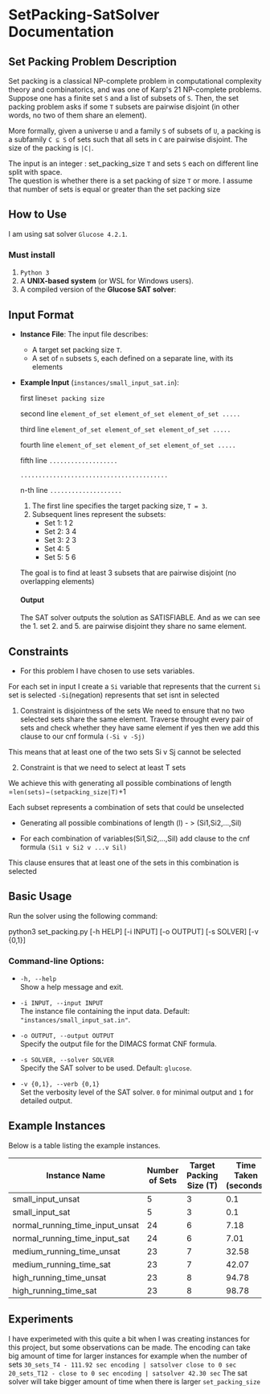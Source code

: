 # SetPacking-SatSolver Documentation

## Set Packing Problem Description

Set packing is a classical NP-complete problem in computational complexity theory and combinatorics, and was one of Karp's 21 NP-complete problems. Suppose one has a finite set `S` and a list of subsets of `S`. Then, the set packing problem asks if some `T` subsets are pairwise disjoint (in other words, no two of them share an element).

More formally, given a universe `U` and a family `S` of subsets of `U`, a packing is a subfamily `C ⊆ S` of sets such that all sets in `C` are pairwise disjoint. The size of the packing is `|C|`. 

The input is an integer : set_packing_size `T` and sets `S` each on different line split with space.  
The question is whether there is a set packing of size `T` or more.
I assume that number of sets is equal or greater than the set packing size


## How to Use

I am using sat solver `Glucose 4.2.1`.
###  Must install
1. `Python 3` 
2. A **UNIX-based system** (or WSL for Windows users).
3. A compiled version of the **Glucose SAT solver**:


## Input Format

- **Instance File**: The input file describes:
  - A target set packing size `T`.
  - A set of `n` subsets `S`, each defined on a separate line, with its elements
- **Example Input** (`instances/small_input_sat.in`):

    first line`set packing size`

    second line `element_of_set element_of_set element_of_set .....`

    third line `element_of_set element_of_set element_of_set .....`

    fourth line `element_of_set element_of_set element_of_set .....`

    fifth line `...................`

    `.........................................`

    n-th line `....................`

    1. The first line specifies the target packing size, `T = 3`.
    2. Subsequent lines represent the subsets:
        - Set 1: 1 2
        - Set 2: 3 4
        - Set 3: 2 3
        - Set 4: 5
        - Set 5: 5 6

    The goal is to find at least 3 subsets that are pairwise disjoint (no overlapping elements)
    #### Output

    The SAT solver outputs the solution as SATISFIABLE. 
    And as we can see the 1. set  2. and 5. are pairwise disjoint they share no same element.


## Constraints
- For this problem I have chosen to use sets variables.

For each set in input I create a `Si` variable that represents that the current `Si` set is selected `-Si`(negation) represents that set isnt in selected

1. Constraint is disjointness of the sets 
We need to ensure that no two selected sets share the same element.
Traverse throught every pair of sets and check whether they have same element if yes then we add 
this clause to our cnf formula `(-Si v -Sj)`

This means that at least one of the two sets Si v Sj cannot be selected

2. Constraint is that we need to select at least T sets

We achieve this with generating all possible combinations of 
length =`len(sets)`−`(setpacking_size|T)`+1

Each subset represents a combination of sets that could be unselected

- Generating all possible combinations of length (l) - > (Si1,Si2,...,Sil)

- For each combination of variables(Si1,Si2,...,Sil) add clause to the cnf formula 
`(Si1 v Si2 v ...v Sil)`

This clause ensures that at least one of the sets in this combination is selected



## Basic Usage

Run the solver using the following command:

python3 set_packing.py [-h HELP] [-i INPUT] [-o OUTPUT] [-s SOLVER] [-v {0,1}]

### Command-line Options:

- `-h, --help`  
  Show a help message and exit.

- `-i INPUT, --input INPUT`  
  The instance file containing the input data. Default: `"instances/small_input_sat.in"`.

- `-o OUTPUT, --output OUTPUT`  
  Specify the output file for the DIMACS format CNF formula.

- `-s SOLVER, --solver SOLVER`  
  Specify the SAT solver to be used. Default: `glucose`.

- `-v {0,1}, --verb {0,1}`  
  Set the verbosity level of the SAT solver. `0` for minimal output and `1` for detailed output.


## Example Instances

Below is a table listing the example instances.

| Instance Name                   | Number of Sets | Target Packing Size (T) | Time Taken (seconds) |
|---------------------------------|----------------|--------------------------|-----------------------|
| small_input_unsat               | 5              | 3                        | 0.1                   |
| small_input_sat                 | 5              | 3                        | 0.1                   |
| normal_running_time_input_unsat | 24             | 6                        | 7.18                  |
| normal_running_time_input_sat   | 24             | 6                        | 7.01                  |
| medium_running_time_unsat       | 23             | 7                        | 32.58                 |
| medium_running_time_sat         | 23             | 7                        | 42.07                 |
| high_running_time_unsat         | 23             | 8                        | 94.78                 |
| high_running_time_sat           | 23             | 8                        | 98.78                 |


## Experiments
I have experimeted with this quite a bit when I was creating instances for this project, but some observations can be made.
The encoding can take big amount of time for larger instances for example when the number of sets
`30_sets_T4 - 111.92 sec encoding | satsolver close to 0 sec`
`20_sets_T12 - close to 0 sec encoding | satsolver 42.30 sec`
The sat solver will take bigger amount of time when there is larger `set_packing_size`
